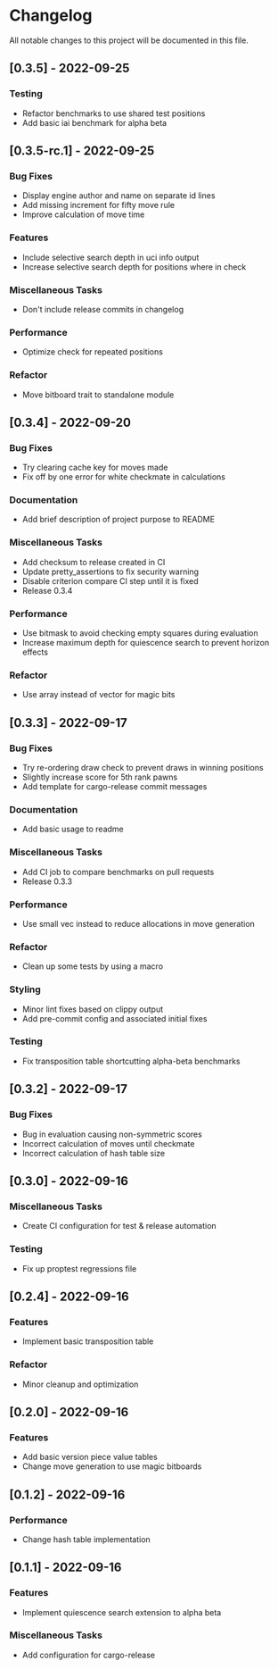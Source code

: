 # Changelog

All notable changes to this project will be documented in this file.

## [0.3.5] - 2022-09-25

### Testing

- Refactor benchmarks to use shared test positions
- Add basic iai benchmark for alpha beta

## [0.3.5-rc.1] - 2022-09-25

### Bug Fixes

- Display engine author and name on separate id lines
- Add missing increment for fifty move rule
- Improve calculation of move time

### Features

- Include selective search depth in uci info output
- Increase selective search depth for positions where in check

### Miscellaneous Tasks

- Don't include release commits in changelog

### Performance

- Optimize check for repeated positions

### Refactor

- Move bitboard trait to standalone module

## [0.3.4] - 2022-09-20

### Bug Fixes

- Try clearing cache key for moves made
- Fix off by one error for white checkmate in calculations

### Documentation

- Add brief description of project purpose to README

### Miscellaneous Tasks

- Add checksum to release created in CI
- Update pretty_assertions to fix security warning
- Disable criterion compare CI step until it is fixed
- Release 0.3.4

### Performance

- Use bitmask to avoid checking empty squares during evaluation
- Increase maximum depth for quiescence search to prevent horizon effects

### Refactor

- Use array instead of vector for magic bits

## [0.3.3] - 2022-09-17

### Bug Fixes

- Try re-ordering draw check to prevent draws in winning positions
- Slightly increase score for 5th rank pawns
- Add template for cargo-release commit messages

### Documentation

- Add basic usage to readme

### Miscellaneous Tasks

- Add CI job to compare benchmarks on pull requests
- Release 0.3.3

### Performance

- Use small vec instead to reduce allocations in move generation

### Refactor

- Clean up some tests by using a macro

### Styling

- Minor lint fixes based on clippy output
- Add pre-commit config and associated initial fixes

### Testing

- Fix transposition table shortcutting alpha-beta benchmarks

## [0.3.2] - 2022-09-17

### Bug Fixes

- Bug in evaluation causing non-symmetric scores
- Incorrect calculation of moves until checkmate
- Incorrect calculation of hash table size

## [0.3.0] - 2022-09-16

### Miscellaneous Tasks

- Create CI configuration for test & release automation

### Testing

- Fix up proptest regressions file

## [0.2.4] - 2022-09-16

### Features

- Implement basic transposition table

### Refactor

- Minor cleanup and optimization

## [0.2.0] - 2022-09-16

### Features

- Add basic version piece value tables
- Change move generation to use magic bitboards

## [0.1.2] - 2022-09-16

### Performance

- Change hash table implementation

## [0.1.1] - 2022-09-16

### Features

- Implement quiescence search extension to alpha beta

### Miscellaneous Tasks

- Add configuration for cargo-release

<!-- generated by git-cliff -->
